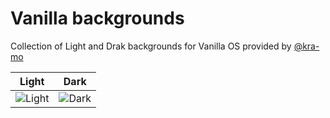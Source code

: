 # Vanilla backgrounds

Collection of Light and Drak backgrounds for Vanilla OS provided by [@kra-mo](https://github.com/kra-mo)

| Light | Dark |
| ----- | ---- |
|![Light](backgrounds/vanilla-default.png) |![Dark](backgrounds/vanilla-dark.png) |
